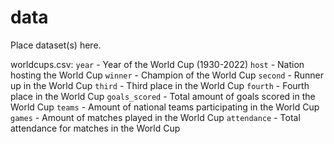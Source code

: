 # data

Place dataset(s) here.

worldcups.csv:
`year` - Year of the World Cup (1930-2022)
`host` - Nation hosting the World Cup
`winner` - Champion of the World Cup
`second` - Runner up in the World Cup
`third` - Third place in the World Cup
`fourth` - Fourth place in the World Cup
`goals_scored` - Total amount of goals scored in the World Cup
`teams` - Amount of national teams participating in the World Cup
`games` - Amount of matches played in the World Cup
`attendance` - Total attendance for matches in the World Cup